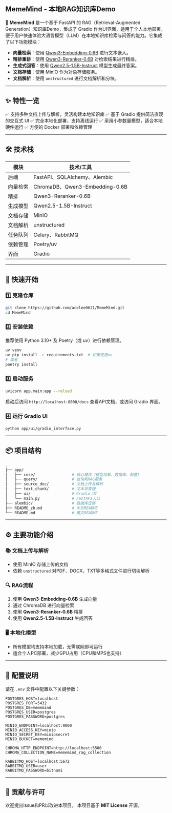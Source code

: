 
## MemeMind - 本地RAG知识库Demo

🎯 **MemeMind** 是一个基于 FastAPI 的 RAG（Retrieval-Augmented Generation）知识库Demo，集成了 Gradio 作为UI界面，适用于个人本地部署，便于用户快速体验大语言模型（LLM）在本地知识库检索与问答的能力。它集成了以下功能模块：

* **向量检索**：使用 [Qwen3-Embedding-0.6B](https://huggingface.co/Qwen/Qwen3-Embedding-0.6B) 进行文本嵌入。
* **精排重排**：使用 [Qwen3-Reranker-0.6B](https://huggingface.co/Qwen/Qwen3-Reranker-0.6B) 对检索结果进行精排。
* **生成式回答**：使用 [Qwen2.5-1.5B-Instruct](https://huggingface.co/Qwen/Qwen2.5-1.5B-Instruct) 模型生成最终答案。
* **文档存储**：使用 MinIO 作为对象存储服务。
* **文档解析**：使用 `unstructured` 进行文档解析和分块。

---

## ✨ 特性一览

✅ 支持多种文档上传与解析，灵活构建本地知识库
✅ 基于 Gradio 提供简洁直观的交互式 UI
✅ 完全本地化部署，支持离线运行
✅ 采用小参数量模型，适合本地硬件运行
✅ 方便的 Docker 部署和依赖管理

---

## 🛠️ 技术栈

| 模块   | 技术/工具                         |
| ---- | ----------------------------- |
| 后端   | FastAPI、SQLAlchemy、Alembic    |
| 向量检索 | ChromaDB、Qwen3-Embedding-0.6B |
| 精排   | Qwen3-Reranker-0.6B           |
| 生成模型 | Qwen2.5-1.5B-Instruct         |
| 文档存储 | MinIO                         |
| 文档解析 | unstructured                  |
| 任务队列 | Celery、RabbitMQ               |
| 依赖管理 | Poetry/uv                     |
| 界面   | Gradio                        |

---

## 🚀 快速开始

### 1️⃣ 克隆仓库

```bash
git clone https://github.com/acelee0621/MemeMind.git
cd MemeMind
```

### 2️⃣ 安装依赖

推荐使用 Python 3.10+ 及 Poetry（或 uv）进行依赖管理。

```bash
uv venv
uv pip install -r requirements.txt  # 如果使用uv
# 或者
poetry install
```

### 3️⃣ 启动服务

```bash
uvicorn app.main:app --reload
```

启动后访问 `http://localhost:8000/docs` 查看API文档，或访问 Gradio 界面。

### 4️⃣ 运行 Gradio UI

```bash
python app/ui/gradio_interface.py
```

---

## 📦 项目结构

```bash
.
├── app/
│   ├── core/                # 核心模块（模型加载、数据库、配置）
│   ├── query/               # 查询和RAG服务
│   ├── source_doc/          # 文档上传与解析
│   ├── text_chunk/          # 文本块管理
│   ├── ui/                  # Gradio UI
│   └── main.py              # FastAPI入口
├── alembic/                 # 数据库迁移
├── README_zh.md             # 中文README
└── README.md                # 英文README
```

---

## ⚙️ 主要功能介绍

### 📚 文档上传与解析

* 使用 MinIO 存储上传的文档
* 依赖 `unstructured` 对PDF、DOCX、TXT等多格式文件进行切块解析

### 🔍 RAG流程

1. 使用 **Qwen3-Embedding-0.6B** 生成向量
2. 通过 ChromaDB 进行向量检索
3. 使用 **Qwen3-Reranker-0.6B** 精排
4. 使用 **Qwen2.5-1.5B-Instruct** 生成回答

### 🖥️ 本地化模型

* 所有模型均支持本地加载，无需联网即可运行
* 适合个人PC部署，减少GPU占用（CPU和MPS也支持）

---

## 📝 配置说明

请在 `.env` 文件中配置以下关键参数：

```env
POSTGRES_HOST=localhost
POSTGRES_PORT=5432
POSTGRES_DB=mememind
POSTGRES_USER=postgres
POSTGRES_PASSWORD=postgres

MINIO_ENDPOINT=localhost:9000
MINIO_ACCESS_KEY=minio
MINIO_SECRET_KEY=miniosecret
MINIO_BUCKET=mememind

CHROMA_HTTP_ENDPOINT=http://localhost:5500
CHROMA_COLLECTION_NAME=mememind_rag_collection

RABBITMQ_HOST=localhost:5672
RABBITMQ_USER=user
RABBITMQ_PASSWORD=bitnami
```

---

## 🤝 贡献与许可

欢迎提出Issue和PR以改进本项目。
本项目基于 **MIT License** 开源。

